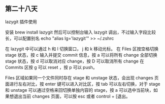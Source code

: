 ## 第二十八天

lazygit 插件使用

安装 brew install lazygit
然后可以控制台输入 lazygit 调出，不过输入字段比较长，可以配置别名 echo "alias lg='lazygit'" >> ~/.zshrc

在 lazygit 中可以通过 h 和 l 切换窗口， j 和 k 移动光标。
在 Files 区按空格切换 stage 状态，按 c 输入并提交 commit 信息，按 a 可以将所有 change 全部切换 stage 状态，按 d 可以取消对应 change，按 D 可以取消所有 change
在 Commits 区按 g 可以 reset ，按 p 可以 push。

Files 区域如果同一个文件同时存在 stage 和 unstage 状态，会出现 changes 页面进行左右对比，按 enter 键可以进入对比区，按 tab 可以左右切换，对于 stage 和 unstage 可以通过空格来回切换单独内容的 stage，按 a 可以选中当前块，如果想退出当前 changes 页面，可以按 esc 或者 control + [退出。
